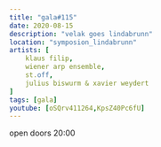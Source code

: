 ```yaml
---
title: "gala#115"
date: 2020-08-15
description: "velak goes lindabrunn"
location: "symposion_lindabrunn"
artists: [
    klaus filip,
    wiener arp ensemble,
    st.off,
    julius biswurm & xavier weydert
]
tags: [gala]
youtube: [oSQrv411264,KpsZ40Pc6fU]
---
```

open doors 20:00

